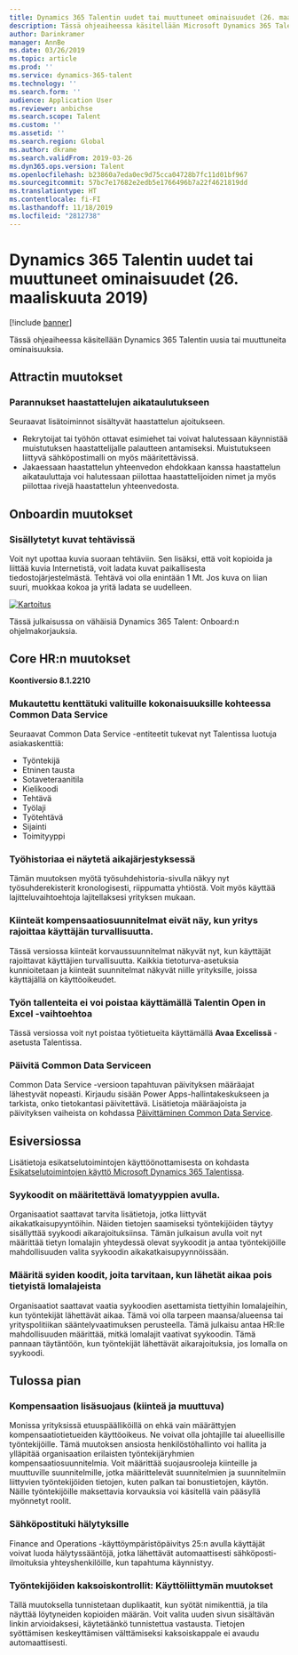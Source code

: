 ```yaml
---
title: Dynamics 365 Talentin uudet tai muuttuneet ominaisuudet (26. maaliskuuta 2019)
description: Tässä ohjeaiheessa käsitellään Microsoft Dynamics 365 Talentin uusia tai muuttuneita ominaisuuksia.
author: Darinkramer
manager: AnnBe
ms.date: 03/26/2019
ms.topic: article
ms.prod: ''
ms.service: dynamics-365-talent
ms.technology: ''
ms.search.form: ''
audience: Application User
ms.reviewer: anbichse
ms.search.scope: Talent
ms.custom: ''
ms.assetid: ''
ms.search.region: Global
ms.author: dkrame
ms.search.validFrom: 2019-03-26
ms.dyn365.ops.version: Talent
ms.openlocfilehash: b23860a7eda0ec9d75cca04728b7fc11d01bf967
ms.sourcegitcommit: 57bc7e17682e2edb5e1766496b7a22f4621819dd
ms.translationtype: HT
ms.contentlocale: fi-FI
ms.lasthandoff: 11/18/2019
ms.locfileid: "2812738"
---
```

# <a name="whats-new-or-changed-in-dynamics-365-talent-march-26-2019"></a>Dynamics 365 Talentin uudet tai muuttuneet ominaisuudet (26. maaliskuuta 2019)

[!include [banner](includes/banner.md)]

Tässä ohjeaiheessa käsitellään Dynamics 365 Talentin uusia tai muuttuneita ominaisuuksia.

## <a name="changes-in-attract"></a>Attractin muutokset

### <a name="enhancements-to-interview-scheduling"></a>Parannukset haastattelujen aikataulutukseen
Seuraavat lisätoiminnot sisältyvät haastattelun ajoitukseen.

- Rekrytoijat tai työhön ottavat esimiehet tai voivat halutessaan käynnistää muistutuksen haastattelijalle palautteen antamiseksi. Muistutukseen liittyvä sähköpostimalli on myös määritettävissä.
- Jakaessaan haastattelun yhteenvedon ehdokkaan kanssa haastattelun aikatauluttaja voi halutessaan piilottaa haastattelijoiden nimet ja myös piilottaa rivejä haastattelun yhteenvedosta.

## <a name="changes-in-onboard"></a>Onboardin muutokset

### <a name="embedded-images-in-activities"></a>Sisällytetyt kuvat tehtävissä
Voit nyt upottaa kuvia suoraan tehtäviin. Sen lisäksi, että voit kopioida ja liittää kuvia Internetistä, voit ladata kuvat paikallisesta tiedostojärjestelmästä. Tehtävä voi olla enintään 1 Mt. Jos kuva on liian suuri, muokkaa kokoa ja yritä ladata se uudelleen.

[![Kartoitus](./media/embedimages.png)](./media/embedimages.png)

Tässä julkaisussa on vähäisiä Dynamics 365 Talent: Onboard:n ohjelmakorjauksia.

## <a name="changes-in-core-hr"></a>Core HR:n muutokset
**Koontiversio 8.1.2210**

### <a name="custom-field-support-available-for-select-entities-in-common-data-service"></a>Mukautettu kenttätuki valituille kokonaisuuksille kohteessa Common Data Service 

Seuraavat Common Data Service -entiteetit tukevat nyt Talentissa luotuja asiakaskenttiä:

- Työntekijä
- Etninen tausta
- Sotaveteraanitila
- Kielikoodi
- Tehtävä
- Työlaji
- Työtehtävä
- Sijainti
- Toimityyppi
 
### <a name="employment-history-not-displayed-chronologically"></a>Työhistoriaa ei näytetä aikajärjestyksessä
Tämän muutoksen myötä työsuhdehistoria-sivulla näkyy nyt työsuhderekisterit kronologisesti, riippumatta yhtiöstä. Voit myös käyttää lajitteluvaihtoehtoja lajitellaksesi yrityksen mukaan.

### <a name="fixed-compensation-plans-dont-appear-when-restricting-user-by-company-in-security"></a>Kiinteät kompensaatiosuunnitelmat eivät näy, kun yritys rajoittaa käyttäjän turvallisuutta.
Tässä versiossa kiinteät korvaussuunnitelmat näkyvät nyt, kun käyttäjät rajoittavat käyttäjien turvallisuutta. Kaikkia tietoturva-asetuksia kunnioitetaan ja kiinteät suunnitelmat näkyvät niille yrityksille, joissa käyttäjällä on käyttöoikeudet. 

### <a name="cant-delete-job-records-using-open-in-excel-option-in-talent"></a>Työn tallenteita ei voi poistaa käyttämällä Talentin Open in Excel -vaihtoehtoa
Tässä versiossa voit nyt poistaa työtietueita käyttämällä **Avaa Excelissä** -asetusta Talentissa.

### <a name="upgrade-to-common-data-service"></a>Päivitä Common Data Serviceen
Common Data Service -versioon tapahtuvan päivityksen määräajat lähestyvät nopeasti. Kirjaudu sisään Power Apps-hallintakeskukseen ja tarkista, onko tietokantasi päivitettävä. Lisätietoja määräajoista ja päivityksen vaiheista on kohdassa [Päivittäminen Common Data Service](https://docs.microsoft.com/common-data-service/upgradecds/introduction-upgrade-cds).

## <a name="in-preview"></a>Esiversiossa

Lisätietoja esikatselutoimintojen käyttöönottamisesta on kohdasta [Esikatselutoimintojen käyttö Microsoft Dynamics 365 Talentissa](./access-preview-feature.md).

### <a name="allow-reason-codes-to-be-specified-on-leave-types"></a>Syykoodit on määritettävä lomatyyppien avulla.
Organisaatiot saattavat tarvita lisätietoja, jotka liittyvät aikakatkaisupyyntöihin. Näiden tietojen saamiseksi työntekijöiden täytyy sisällyttää syykoodi aikarajoituksiinsa. Tämän julkaisun avulla voit nyt määrittää tietyn lomalajin yhteydessä olevat syykoodit ja antaa työntekijöille mahdollisuuden valita syykoodin aikakatkaisupyynnöissään.

### <a name="configure-reason-codes-to-be-required-when-submitting-time-off-for-certain-leave-types"></a>Määritä syiden koodit, joita tarvitaan, kun lähetät aikaa pois tietyistä lomalajeista
Organisaatiot saattavat vaatia syykoodien asettamista tiettyihin lomalajeihin, kun työntekijät lähettävät aikaa. Tämä voi olla tarpeen maansa/alueensa tai yrityspolitiikan sääntelyvaatimuksen perusteella. Tämä julkaisu antaa HR:lle mahdollisuuden määrittää, mitkä lomalajit vaativat syykoodin. Tämä pannaan täytäntöön, kun työntekijät lähettävät aikarajoituksia, jos lomalla on syykoodi.

## <a name="coming-soon"></a>Tulossa pian

###  <a name="advanced-compensation-security-fixed-and-variable"></a>Kompensaation lisäsuojaus (kiinteä ja muuttuva)
Monissa yrityksissä etuuspäälliköillä on ehkä vain määrättyjen kompensaatiotietueiden käyttöoikeus. Ne voivat olla johtajille tai alueellisille työntekijöille. Tämä muutoksen ansiosta henkilöstöhallinto voi hallita ja ylläpitää organisaation erilaisten työntekijäryhmien kompensaatiosuunnitelmia. Voit määrittää suojausrooleja kiinteille ja muuttuville suunnitelmille, jotka määrittelevät suunnitelmien ja suunnitelmiin liittyvien työntekijöiden tietojen, kuten palkan tai bonustietojen, käytön. Näille työntekijöille maksettavia korvauksia voi käsitellä vain pääsyllä myönnetyt roolit.

###  <a name="email-support-for-alerts"></a>Sähköpostituki hälytyksille
Finance and Operations -käyttöympäristöpäivitys 25:n avulla käyttäjät voivat luoda hälytyssääntöjä, jotka lähettävät automaattisesti sähköposti-ilmoituksia yhteyshenkilöille, kun tapahtuma käynnistyy. 

### <a name="duplicate-employee-checks-user-interface-changes"></a>Työntekijöiden kaksoiskontrollit: Käyttöliittymän muutokset
Tällä muutoksella tunnistetaan duplikaatit, kun syötät nimikenttiä, ja tila näyttää löytyneiden kopioiden määrän. Voit valita uuden sivun sisältävän linkin arvioidaksesi, käytetäänkö tunnistettua vastausta. Tietojen syöttämisen keskeyttämisen välttämiseksi kaksoiskappale ei avaudu automaattisesti.
